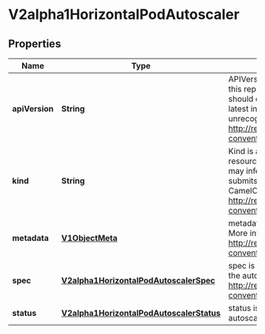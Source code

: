 
# V2alpha1HorizontalPodAutoscaler

## Properties
Name | Type | Description | Notes
------------ | ------------- | ------------- | -------------
**apiVersion** | **String** | APIVersion defines the versioned schema of this representation of an object. Servers should convert recognized schemas to the latest internal value, and may reject unrecognized values. More info: http://releases.k8s.io/HEAD/docs/devel/api-conventions.md#resources |  [optional]
**kind** | **String** | Kind is a string value representing the REST resource this object represents. Servers may infer this from the endpoint the client submits requests to. Cannot be updated. In CamelCase. More info: http://releases.k8s.io/HEAD/docs/devel/api-conventions.md#types-kinds |  [optional]
**metadata** | [**V1ObjectMeta**](V1ObjectMeta.md) | metadata is the standard object metadata. More info: http://releases.k8s.io/HEAD/docs/devel/api-conventions.md#metadata |  [optional]
**spec** | [**V2alpha1HorizontalPodAutoscalerSpec**](V2alpha1HorizontalPodAutoscalerSpec.md) | spec is the specification for the behaviour of the autoscaler. More info: http://releases.k8s.io/HEAD/docs/devel/api-conventions.md#spec-and-status. |  [optional]
**status** | [**V2alpha1HorizontalPodAutoscalerStatus**](V2alpha1HorizontalPodAutoscalerStatus.md) | status is the current information about the autoscaler. |  [optional]




